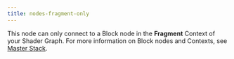 ```yaml
---
title: nodes-fragment-only
---
```


This node can only connect to a Block node in the **Fragment** Context of your Shader Graph. For more information on Block nodes and Contexts, see [Master Stack](Master-Stack.md).
